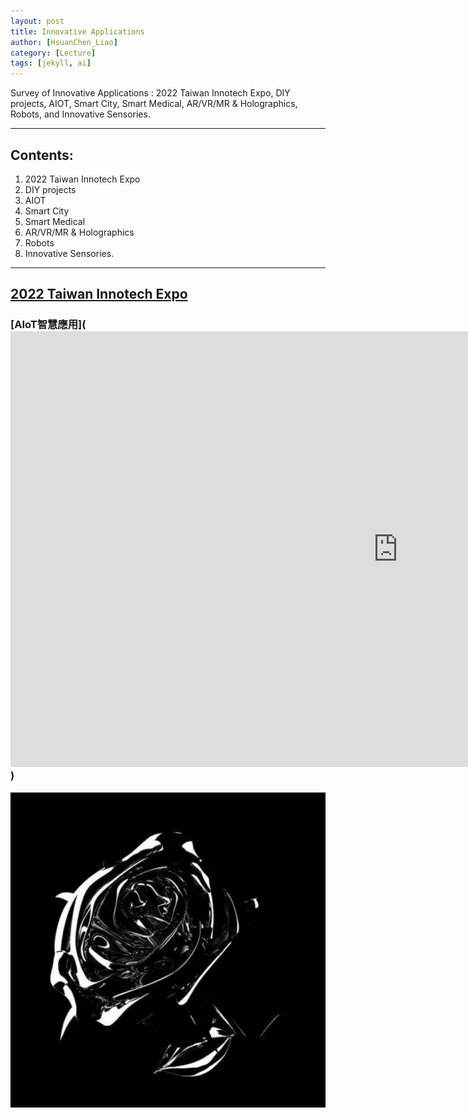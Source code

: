 ```yaml
---
layout: post
title: Innovative Applications
author: [HsuanChen_Liao]
category: [Lecture]
tags: [jekyll, ai]
---
```


Survey of Innovative Applications : 2022 Taiwan Innotech Expo, DIY projects, AIOT, Smart City, Smart Medical, AR/VR/MR & Holographics, Robots, and Innovative Sensories.

---
## Contents:
1. 2022 Taiwan Innotech Expo
2. DIY projects
3. AIOT
4. Smart City
5. Smart Medical
6. AR/VR/MR & Holographics
7. Robots
8. Innovative Sensories.

---
## [2022 Taiwan Innotech Expo](https://cloudcdn.taiwantradeshows.com.tw/2022/inst/showarea/index.html)

### [AIoT智慧應用](<iframe width="1239" height="697" src="https://www.youtube.com/embed/N81wcMWzs1A" title="NBA的黑耶穌，究竟是什麼時候，全世界承認了Michael Jordan籃球上帝的地位？原來早在這一場比賽結束，全世界都被他打服了！" frameborder="0" allow="accelerometer; autoplay; clipboard-write; encrypted-media; gyroscope; picture-in-picture; web-share" allowfullscreen></iframe>)

![](https://raw.githubusercontent.com/HsuanChenLiao/MCU-project/5ebbb6d464f2aca3f6f7f548503a6b51dd6b1e18/images/pop-smoke-shoot-for-the-stars-aim-for-the-moon-grungecake-thumbnail.jpg)


